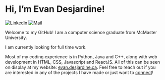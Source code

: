 # Hi, I’m Evan Desjardine!

[![Linkedin](https://img.shields.io/badge/-evandesjardine-0077B5?style=flat-square&logo=Linkedin&logoColor=white&link=https://www.linkedin.com/in/evan-desjardine/)](https://www.linkedin.com/in/evan-desjardine/)
[![Mail](https://img.shields.io/badge/-evan.desjardine-D14836?style=flat-square&logo=Gmail&logoColor=white&link=mailto:evan.desjardine@gmail.com)](mailto:evan.desjardine@gmail.com)

Welcome to my GitHub! I am a computer science graduate from McMaster University.

I am currently looking for full time work.

Most of my coding experience is in Python, Java and C++, along with web development in HTML, CSS, Javascript and ReactJS. All of this can be seen on display at my website: <a href="https://evan.desjardine.ca" target="_blank">evan.desjardine.ca</a>. Feel free to reach out if you are interested in any of the projects I have made or just want to <a href="https://www.linkedin.com/in/evan-desjardine" target="_blank">connect</a>!</p>
